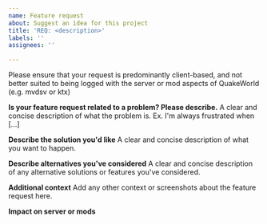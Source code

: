 ```yaml
---
name: Feature request
about: Suggest an idea for this project
title: 'REQ: <description>'
labels: ''
assignees: ''

---
```


Please ensure that your request is predominantly client-based, and not better suited to being logged with the server or mod aspects of QuakeWorld (e.g. mvdsv or ktx)

**Is your feature request related to a problem? Please describe.**
A clear and concise description of what the problem is. Ex. I'm always frustrated when [...]

**Describe the solution you'd like**
A clear and concise description of what you want to happen.

**Describe alternatives you've considered**
A clear and concise description of any alternative solutions or features you've considered.

**Additional context**
Add any other context or screenshots about the feature request here.

**Impact on server or mods**
